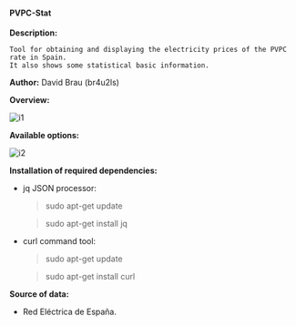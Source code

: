 #### PVPC-Stat


**Description:**

    Tool for obtaining and displaying the electricity prices of the PVPC rate in Spain.
    It also shows some statistical basic information.

**Author:** David Brau (br4u2ls)

**Overview:**

![i1](https://user-images.githubusercontent.com/112086086/190517342-b913bc1e-e89c-44cd-b7c0-a8d3098c1910.png)

**Available options:**  
  
![i2](https://user-images.githubusercontent.com/112086086/190559270-bb2cec98-c1cd-4c7c-ab6e-f1c6feae6ae5.png)

**Installation of required dependencies:**
  
  - jq JSON processor:

    >sudo apt-get update
    
    >sudo apt-get install jq
  
  - curl command tool:

    >sudo apt-get update
    
    >sudo apt-get install curl

**Source of data:**
  - Red Eléctrica de España.
